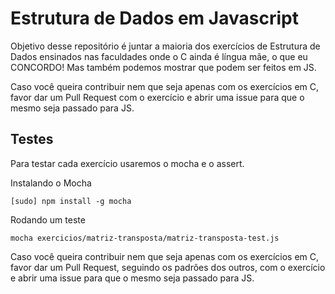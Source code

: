 # Estrutura de Dados em Javascript

Objetivo desse repositório é juntar a maioria dos exercícios de Estrutura de Dados ensinados nas faculdades onde o C ainda é língua mãe, o que eu CONCORDO! Mas também podemos mostrar que podem ser feitos em JS.

Caso você queira contribuir nem que seja apenas com os exercícios em C, favor dar um Pull Request com o exercício e abrir uma issue para que o mesmo seja passado para JS.

## Testes
Para testar cada exercício usaremos o mocha e o assert.

Instalando o Mocha

    [sudo] npm install -g mocha

Rodando um teste

    mocha exercicios/matriz-transposta/matriz-transposta-test.js

Caso você queira contribuir nem que seja apenas com os exercícios em C, favor dar um Pull Request, seguindo os padrões dos outros, com o exercício e abrir uma issue para que o mesmo seja passado para JS.

